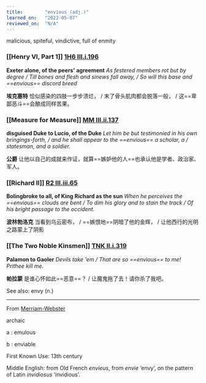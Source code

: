 ```yaml
---
title:        "envious (adj.)"
learned_on:   "2022-05-07"
reviewed_on:  "N/A"
---
```


malicious, spiteful, vindictive, full of enmity

### [[Henry VI, Part 1]] [1H6 III.i.196](https://www.shakespeareswords.com/Public/Play.aspx?Act=3&Scene=1&WorkId=25#202623)

**Exeter alone, of the peers' agreement** *As festered members rot but by degree / Till bones and flesh and sinews fall away, / So will this base and ==envious== discord breed*

**埃克塞特** 恰似感染的四肢一步步溃烂， / 末了骨头肌肉都会脱落一般， / 这==卑鄙恶斗==会酿成同样苦果。

### [[Measure for Measure]] [MM III.ii.137](https://www.shakespeareswords.com/Public/Play.aspx?Act=3&Scene=2&WorkId=27#210429)

**disguised Duke to Lucio, of the Duke** *Let him be but testimonied in his own bringings-forth, / and he shall appear to the ==envious== a scholar, a / statesman, and a soldier.*

**公爵** 让他以自己的成就来作证，就算==嫉妒他的人==也承认他是学者、政治家、军人。

### [[Richard II]] [R2 III.iii.65](https://www.shakespeareswords.com/Public/Play.aspx?Act=3&Scene=3&WorkId=22#191811)

**Bolingbroke to all, of King Richard as the sun** *When he perceives the ==envious== clouds are bent / To dim his glory and to stain the track / Of his bright passage to the occident.*

**波林勃洛克** 当看到乌云密布， / ==嫉恨地==阴暗了他的金辉， / 让他西行的光明之路蒙上了阴影

### [[The Two Noble Kinsmen]] [TNK II.i.319](https://www.shakespeareswords.com/Public/Play.aspx?Act=2&Scene=1&WorkId=37#250237)

**Palamon to Gaoler** *Devils take 'em / That are so ==envious== to me! Prithee kill me.*

**帕拉蒙** 是谁心怀如此==恶意==？ / 让魔鬼拖了去！请你杀了我吧。

See also: envy (n.)

-----

From [Merriam-Webster](https://www.merriam-webster.com/dictionary/envious)

archaic

a : emulous

b : enviable

First Known Use: 13th century

Middle English: from Old French *envieus*, from *envie* ‘envy’, on the pattern of Latin *invidiosus* ‘invidious’.
